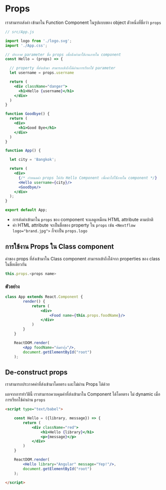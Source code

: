 
# Props

เราสามารถส่งค่า เข้ามาใน Function Component ในรูปแบบของ object ตัวหนึ่งที่ชื่อว่า `props` 

```jsx
// src/App.js

import logo from './logo.svg';
import './App.css';

// ประกาศ parameter ชื่อ props เพื่อดึงค่ามาใช้งานภายใน component
const Hello = (props) => {

  // property ที่ส่งเข้ามา สามารถเข้าถึงได้ผ่านการเรียกใช้ parameter
  let username = props.username

  return (
    <div className="danger">
      <h1>Hello {username}</h1>
    </div>
  )
}

function Goodbye() {
  return (
    <div>
      <h1>Good Bye</h1>
    </div>
  )
}

function App() {

  let city = 'Bangkok';

  return (
    <div>
      {/* กำหนดค่า props ให้กับ Hello Component เพื่อนำไปใช้้ภายใน component */}
      <Hello username={city}/>
      <Goodbye/>
    </div>
  );
}

export default App;

```

- การส่งค่าเข้ามาใน `props` ของ component จะแลดูเหมือน HTML attribute ตามปกติ
- ค่า HTML attribute จะเป็นชื่อของ property ใน `props` เช่น `<Nextflow logo="brand.jpg">` ก็จะเป็น `props.logo` 

## การใช้งาน Props ใน Class component

ค่าของ props ที่ส่งเข้ามาใน Class component สามารถเข้าถึงได้จาก properties ของ class ในชื่อเดียวกัน

```js
this.props.<props name>
```

### ตัวอย่าง

```jsx
class App extends React.Component {
        render() {
            return (
                <div>
                    <Food name={this.props.foodName}/>
                </div>
            )
        }
    }

    ReactDOM.render(
        <App foodName="ต้มยำกุ้ง"/>,
        document.getElementById("root")
    );
```

## De-construct props

เราสามารถประกาศค่าที่ส่งเข้ามาโดยตรง และไม่ผ่าน Props ได้ด้วย 

ผลจากการทำวิธีนี้ เราสามารถควบคุมค่าที่ส่งเข้ามาใน Component ได้โดยตรง ไม่ dynamic เมื่อการเรียกใช้ค่าผ่าน `props`

```html
<script type="text/babel">

    const Hello = ({library, message}) => {
        return (
            <div className="red">
                <h1>Hello {library}</h1>
                <p>{message}</p>
            </div>
        )
    }

    ReactDOM.render(
        <Hello library="Angular" message="Yep!"/>,
        document.getElementById("root")
    );
    
</script>
```


